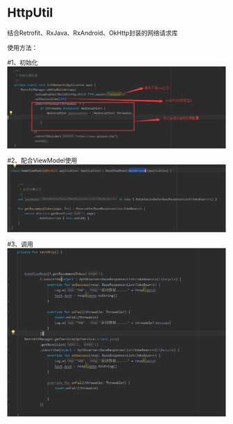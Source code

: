 # HttpUtil
结合Retrofit、RxJava、RxAndroid、OkHttp封装的网络请求库


使用方法：
 
  #1、初始化 
  ![](./screenshot/img_1.jpg)
  
  
  
   #2、配合ViewModel使用 
   ![](./screenshot/img_2.jpg)
   
   
   #3、调用
   ![](./screenshot/img_3.jpg)
